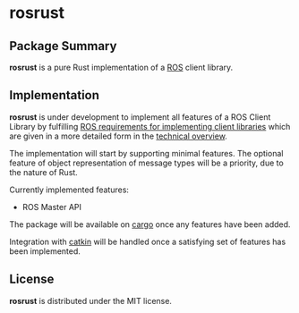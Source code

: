 # rosrust

## Package Summary

**rosrust** is a pure Rust implementation of a [ROS](http://www.ros.org/) client library.

## Implementation

**rosrust** is under development to implement all features of a ROS Client Library by fulfilling [ROS requirements for implementing client libraries](http://wiki.ros.org/Implementing%20Client%20Libraries) which are given in a more detailed form in the [technical overview](http://wiki.ros.org/ROS/Technical%20Overview).

The implementation will start by supporting minimal features. The optional feature of object representation of message types will be a priority, due to the nature of Rust.

Currently implemented features:
* ROS Master API

The package will be available on [cargo](https://crates.io/) once any features have been added.

Integration with [catkin](http://www.ros.org/wiki/catkin) will be handled once a satisfying set of features has been implemented.

## License

**rosrust** is distributed under the MIT license.
